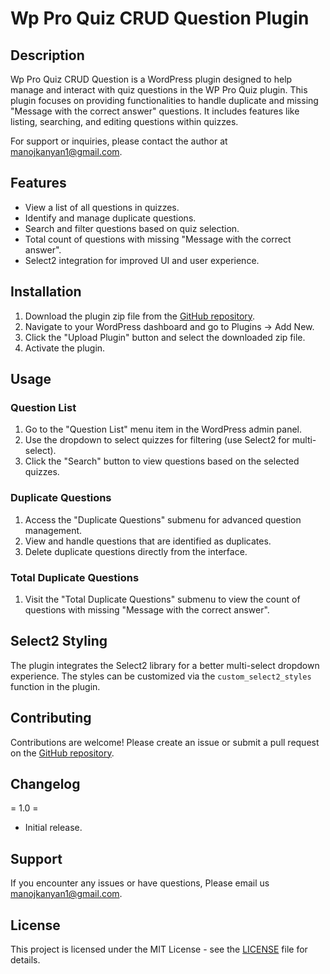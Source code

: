 # Wp Pro Quiz CRUD Question Plugin

## Description

Wp Pro Quiz CRUD Question is a WordPress plugin designed to help manage and interact with quiz questions in the WP Pro Quiz plugin. This plugin focuses on providing functionalities to handle duplicate and missing "Message with the correct answer" questions. It includes features like listing, searching, and editing questions within quizzes.

For support or inquiries, please contact the author at [manojkanyan1@gmail.com](mailto:manojkanyan1@gmail.com).

## Features

- View a list of all questions in quizzes.
- Identify and manage duplicate questions.
- Search and filter questions based on quiz selection.
- Total count of questions with missing "Message with the correct answer".
- Select2 integration for improved UI and user experience.

## Installation

1. Download the plugin zip file from the [GitHub repository](https://github.com/Kanyanmanoj/wp-pro-quiz-crud-question).
2. Navigate to your WordPress dashboard and go to Plugins -> Add New.
3. Click the "Upload Plugin" button and select the downloaded zip file.
4. Activate the plugin.

## Usage

### Question List

1. Go to the "Question List" menu item in the WordPress admin panel.
2. Use the dropdown to select quizzes for filtering (use Select2 for multi-select).
3. Click the "Search" button to view questions based on the selected quizzes.

### Duplicate Questions

1. Access the "Duplicate Questions" submenu for advanced question management.
2. View and handle questions that are identified as duplicates.
3. Delete duplicate questions directly from the interface.

### Total Duplicate Questions

1. Visit the "Total Duplicate Questions" submenu to view the count of questions with missing "Message with the correct answer".

## Select2 Styling

The plugin integrates the Select2 library for a better multi-select dropdown experience. The styles can be customized via the `custom_select2_styles` function in the plugin.

## Contributing

Contributions are welcome! Please create an issue or submit a pull request on the [GitHub repository](https://github.com/Kanyanmanoj/wp-pro-quiz-crud-question).

Changelog
---------
= 1.0 =
* Initial release.

Support
-------
If you encounter any issues or have questions, Please email us manojkanyan1@gmail.com.

## License

This project is licensed under the MIT License - see the [LICENSE](LICENSE) file for details.
